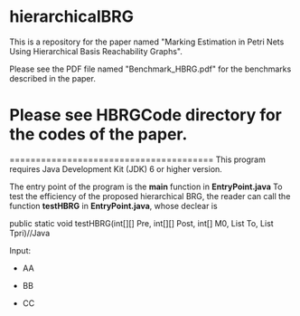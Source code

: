 # hierarchicalBRG

This is a repository for the paper named "Marking Estimation in Petri Nets Using Hierarchical Basis
Reachability Graphs".


Please see the PDF file named "Benchmark_HBRG.pdf" for the benchmarks described in the paper.

<h1>Please see HBRGCode directory for the codes of the paper.</h1>  
=======================================
This program requires Java Development Kit (JDK) 6 or higher version.

The entry point of the program is the <B>main</B> function in <B>EntryPoint.java</B>
To test the efficiency of the proposed hierarchical BRG, the reader can call the function <B>testHBRG</B> in <B>EntryPoint.java</B>, whose declear is

public static void testHBRG(int[][] Pre, int[][] Post, int[] M0, List<String> To, List<String> Tpri)//Java
  
  Input:
  * AA
  - BB
  * CC
